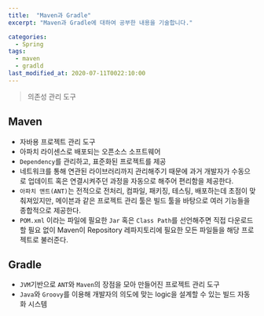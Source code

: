 ```yaml
---
title:  "Maven과 Gradle"
excerpt: "Maven과 Gradle에 대하여 공부한 내용을 기술합니다."

categories:
  - Spring
tags:
  - maven
  - gradld
last_modified_at: 2020-07-11T0022:10:00
---
```


> 의존성 관리 도구

## Maven
* 자바용 프로젝트 관리 도구
* 아파치 라이센스로 배포되는 오픈소스 소프트웨어
* `Dependency`를 관리하고, 표준화된 프로젝트를 제공
* 네트워크를 통해 연관된 라이브러리까지 관리해주기 때문에 과거 개발자가 수동으로 업데이트 혹은 연결시켜주던 과정을 자동으로 해주어 편리함을 제공한다.
* `아파치 앤트(ANT)`는 전적으로 전처리, 컴파일, 패키징, 테스팅, 배포하는데 초점이 맞춰져있지만, 메이븐과 같은 프로젝트 관리 툴은 빌드 툴을 바탕으로 여러 기능들을 종합적으로 제공한다.
* `POM.xml` 이라는 파일에 필요한 `Jar` 혹은 `Class Path`를 선언해주면 직접 다운로드할 필요 없이 Maven이 Repository 레파지토리에 필요한 모든 파일들을 해당 프로젝트로 불러준다. 

## Gradle
* `JVM`기반으로 `ANT`와 `Maven`의 장점을 모아 만들어진 프로젝트 관리 도구
* `Java`와 `Groovy`를 이용해 개발자의 의도에 맞는 logic을 설계할 수 있는 빌드 자동화 시스템